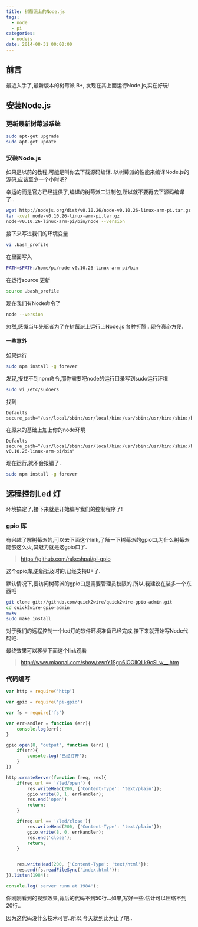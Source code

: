 ```yaml
---
title: 树莓派上的Node.js
tags:
  - node
  - pi
categories:
  - nodejs
date: 2014-08-31 00:00:00
---
```


## 前言

最近入手了,最新版本的树莓派 B+, 发现在其上面运行Node.js,实在好玩!

<!--more-->
## 安装Node.js

### 更新最新树莓派系统

```bash
sudo apt-get upgrade
sudo apt-get update
```

### 安装Node.js

如果是以前的教程,可能是叫你去下载源码编译..以树莓派的性能来编译Node.js的源码,应该至少一个小时吧?

幸运的而是官方已经提供了,编译的树莓派二进制包,所以就不要再去下源码编译了..

```bash
wget http://nodejs.org/dist/v0.10.26/node-v0.10.26-linux-arm-pi.tar.gz
tar -xvzf node-v0.10.26-linux-arm-pi.tar.gz
node-v0.10.26-linux-arm-pi/bin/node --version
```

接下来写进我们的环境变量


```bash
vi .bash_profile
```

在里面写入

```bash
PATH=$PATH:/home/pi/node-v0.10.26-linux-arm-pi/bin
```
在运行source 更新
```bash
source .bash_profile
```

现在我们有Node命令了

```bash
node --version
```

忽然,感慨当年先驱者为了在树莓派上运行上Node.js 各种折腾...现在真心方便.

#### 一些意外

如果运行
```bash
sudo npm install -g forever
```
发现,报找不到npm命令,那你需要吧node的运行目录写到sudo运行环境

```bash
sudo vi /etc/sudoers
```
找到
```
Defaults       secure_path="/usr/local/sbin:/usr/local/bin:/usr/sbin:/usr/bin:/sbin:/bin"
```
在原来的基础上加上你的node环境

```
Defaults       secure_path="/usr/local/sbin:/usr/local/bin:/usr/sbin:/usr/bin:/sbin:/bin:/home/pi/node-v0.10.26-linux-arm-pi/bin"
```

现在运行,就不会报错了.
```bash
sudo npm install -g forever
```


## 远程控制Led 灯

环境搞定了,接下来就是开始编写我们的控制程序了!

### gpio 库

有兴趣了解树莓派的,可以去下面这个link,了解一下树莓派的gpio口,为什么树莓派能够这么火,其魅力就是这gpio口了.

> https://github.com/rakeshpai/pi-gpio

这个gpio库,更新挺及时的,已经支持B+了.

默认情况下,要访问树莓派的gpio口是需要管理员权限的.所以,我建议在装多一个东西吧

```bash
git clone git://github.com/quick2wire/quick2wire-gpio-admin.git
cd quick2wire-gpio-admin
make
sudo make install
```

对于我们的远程控制一个led灯的软件环境准备已经完成,接下来就开始写Node代码吧.

最终效果可以移步下面这个link观看
> http://www.miaopai.com/show/xwnY1Sgn6IOOlIQLk9cSLw__.htm


### 代码编写

```js
var http = require('http')

var gpio = require('pi-gpio')

var fs = require('fs')

var errHandler = function (err){
    console.log(err);
}

gpio.open(8, "output", function (err) {
    if(err){
        console.log('已经打开');
    }
})

http.createServer(function (req, res){
    if(req.url == '/led/open') {
        res.writeHead(200, {'Content-Type': 'text/plain'});
        gpio.write(8, 1, errHandler);
        res.end('open')
        return;
    }

    if(req.url == '/led/close'){
        res.writeHead(200, {'Content-Type': 'text/plain'});
        gpio.write(8, 0, errHandler);
        res.end('close');
        return;
    }


    res.writeHead(200, {'Content-Type': 'text/html'});
    res.end(fs.readFileSync('index.html'));
}).listen(1984);

console.log('server runn at 1984');

```

你刚刚看到的视频效果,背后的代码不到50行...如果,写好一些.估计可以压缩不到20行..

因为这代码没什么技术可言..所以,今天就到此为止了吧..







